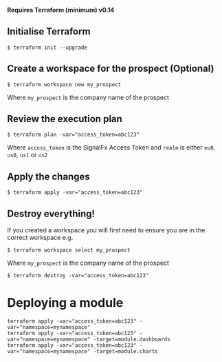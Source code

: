 **Requires Terraform (minimum) v0.14**

## Initialise Terraform

```
$ terraform init --upgrade
```

## Create a workspace for the prospect (Optional)

```
$ terraform workspace new my_prospect
```
Where `my_prospect` is the company name of the prospect

## Review the execution plan

```
$ terraform plan -var="access_token=abc123" 
```

Where `access_token` is the SignalFx Access Token and `realm` is either `eu0`, `us0`, `us1` or `us2`

## Apply the changes

```
$ terraform apply -var="access_token=abc123"
```

## Destroy everything!

If you created a workspace you will first need to ensure you are in the correct workspace e.g.

```
$ terraform workspace select my_prospect
```
Where `my_prospect` is the company name of the prospect

```
$ terraform destroy -var="access_token=abc123" 
```

# Deploying a module

```
terraform apply -var="access_token=abc123" -var="namespace=mynamespace"
terraform apply -var="access_token=abc123" -var="namespace=mynamespace" -target=module.dashboards
terraform apply -var="access_token=abc123" -var="namespace=mynamespace" -target=module.charts
```

